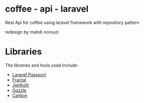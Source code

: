 # coffee - api - laravel
Rest Api for coffee using laravel framework with repository pattern

redesign by mahdi norouzi
# Libraries

The libraries and tools used include:
* [Laravel Passport](https://laravel.com/docs/master/passport)
* [Fractal](http://fractal.thephpleague.com/transformers/)
* [JwtAuth](https://github.com/tymondesigns/jwt-auth)
* [Guzzle](https://github.com/guzzle/guzzle)
* [Carbon](http://carbon.nesbot.com/docs/)
